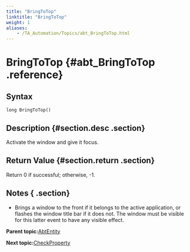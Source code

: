 ```yaml
--- 
title: "BringToTop"
linktitle: "BringToTop"
weight: 1
aliases: 
    - /TA_Automation/Topics/abt_BringToTop.html
---
```

# BringToTop {#abt_BringToTop .reference}

## Syntax

`long BringToTop()`

## Description {#section.desc .section}

Activate the window and give it focus.

## Return Value {#section.return .section}

Return 0 if successful; otherwise, -1.

## Notes { .section}

-   Brings a window to the front if it belongs to the active application, or flashes the window title bar if it does not. The window must be visible for this latter event to have any visible effect.

**Parent topic:**[AbtEntity](../../TA_Automation/Topics/abt_AbtEntity.html)

**Next topic:**[CheckProperty](../../TA_Automation/Topics/abt_CheckProperty.html)

